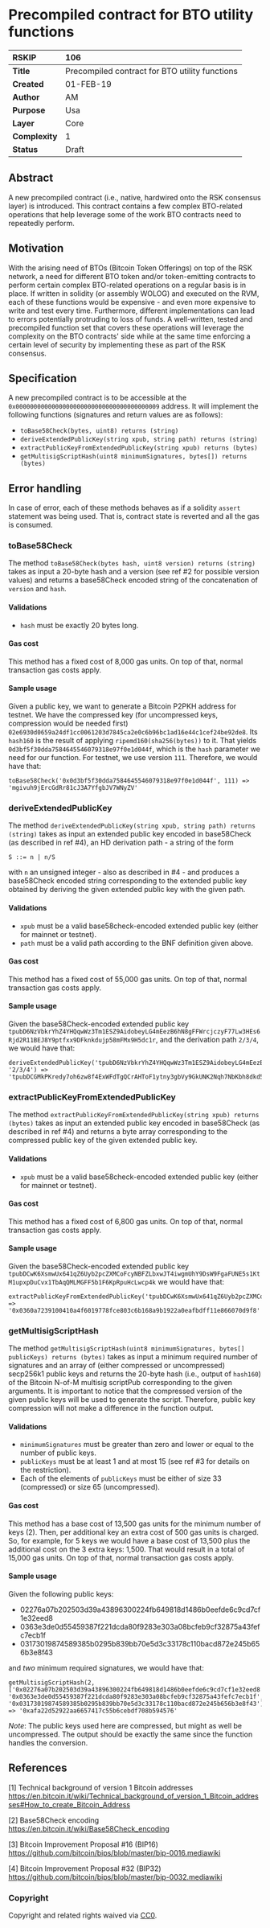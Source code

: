 # Precompiled contract for BTO utility functions

|RSKIP          |106 |
| :------------ |:------------- |
|**Title**      |Precompiled contract for BTO utility functions |
|**Created**    |01-FEB-19 |
|**Author**     |AM |
|**Purpose**    |Usa |
|**Layer**      |Core |
|**Complexity** |1 |
|**Status**     |Draft |

## Abstract

A new precompiled contract (i.e., native, hardwired onto the RSK consensus layer) is introduced. This contract contains a few complex BTO-related operations that help leverage some of the work BTO contracts need to repeatedly perform.

## Motivation

With the arising need of BTOs (Bitcoin Token Offerings) on top of the RSK network, a need for different BTO token and/or token-emitting contracts to perform certain complex BTO-related operations on a regular basis is in place. If written in solidity (or assembly WOLOG) and executed on the RVM, each of these functions would be expensive - and even more expensive to write and test every time. Furthermore, different implementations can lead to errors potentially protruding to loss of funds. A well-written, tested and precompiled function set that covers these operations will leverage the complexity on the BTO contracts' side while at the same time enforcing a certain level of security by implementing these as part of the RSK consensus.

## Specification

A new precompiled contract is to be accessible at the `0x0000000000000000000000000000000000000009` address. It will implement the following functions (signatures and return values are as follows):

- `toBase58Check(bytes, uint8) returns (string)`
- `deriveExtendedPublicKey(string xpub, string path) returns (string)`
- `extractPublicKeyFromExtendedPublicKey(string xpub) returns (bytes)`
- `getMultisigScriptHash(uint8 minimumSignatures, bytes[]) returns (bytes)`

## Error handling

In case of error, each of these methods behaves as if a solidity `assert` statement was being used. That is, contract state is reverted and all the gas is consumed.

### toBase58Check

The method `toBase58Check(bytes hash, uint8 version) returns (string)` takes as input a 20-byte hash and a version (see ref #2 for possible version values) and returns a base58Check encoded string of the concatenation of `version` and `hash`.

#### Validations

- `hash` must be exactly 20 bytes long.

#### Gas cost

This method has a fixed cost of 8,000 gas units. On top of that, normal transaction gas costs apply.

#### Sample usage

Given a public key, we want to generate a Bitcoin P2PKH address for testnet. We have the compressed key (for uncompressed keys, compression would be needed first) `02e6930d0659a24df1cc0061203d7845ca2e0c6b96bc1ad16e44c1cef24be92de8`. Its `hash160` is the result of applying `ripemd160(sha256(bytes))` to it. That yields `0d3bf5f30dda7584645546079318e97f0e1d044f`, which is the `hash` parameter we need for our function. For testnet, we use version `111`. Therefore, we would have that:

```
toBase58Check('0x0d3bf5f30dda7584645546079318e97f0e1d044f', 111) => 'mgivuh9jErcGdRr81cJ3A7YfgbJV7WNyZV'
```

### deriveExtendedPublicKey

The method `deriveExtendedPublicKey(string xpub, string path) returns (string)` takes as input an extended public key encoded in base58Check (as described in ref #4), an HD derivation path - a string of the form

```
S ::= n | n/S
```

with `n` an unsigned integer - also as described in #4 - and produces a base58Check encoded string corresponding to the extended public key obtained by deriving the given extended public key with the given path.

#### Validations

- `xpub` must be a valid base58check-encoded extended public key (either for mainnet or testnet).
- `path` must be a valid path according to the BNF definition given above.

#### Gas cost

This method has a fixed cost of 55,000 gas units. On top of that, normal transaction gas costs apply.

#### Sample usage

Given the base58Check-encoded extended public key `tpubD6NzVbkrYhZ4YHQqwWz3Tm1ESZ9AidobeyLG4mEezB6hN8gFFWrcjczyF77Lw3HEs6Rjd2R11BEJ8Y9ptfxx9DFknkdujp58mFMx9H5dc1r`, and the derivation path `2/3/4`, we would have that:

```
deriveExtendedPublicKey('tpubD6NzVbkrYhZ4YHQqwWz3Tm1ESZ9AidobeyLG4mEezB6hN8gFFWrcjczyF77Lw3HEs6Rjd2R11BEJ8Y9ptfxx9DFknkdujp58mFMx9H5dc1r', '2/3/4') => 'tpubDCGMkPKredy7oh6zw8f4ExWFdTgQCrAHToF1ytny3gbVy9GkUNK2Nqh7NbKbh8dkd5VtjUiLJPkbEkeg29NVHwxYwzHJFt9SazGLZrrU4Y4'
```

### extractPublicKeyFromExtendedPublicKey

The method `extractPublicKeyFromExtendedPublicKey(string xpub) returns (bytes)` takes as input an extended public key encoded in base58Check (as described in ref #4) and returns a byte array corresponding to the compressed public key of the given extended public key.

#### Validations

- `xpub` must be a valid base58check-encoded extended public key (either for mainnet or testnet).

#### Gas cost

This method has a fixed cost of 6,800 gas units. On top of that, normal transaction gas costs apply.

#### Sample usage

Given the base58Check-encoded extended public key `tpubDCwK6XsmwUx641qZ6Uyb2pcZXMCoFcyNBFZLbxwJT4iwgmUhY9DsW9FgaFUNE5s1KtM1upxpDuCvx1TbAqQMLMGFF5b1F6KpRpuHcLwcp4k` we would have that:

```
extractPublicKeyFromExtendedPublicKey('tpubDCwK6XsmwUx641qZ6Uyb2pcZXMCoFcyNBFZLbxwJT4iwgmUhY9DsW9FgaFUNE5s1KtM1upxpDuCvx1TbAqQMLMGFF5b1F6KpRpuHcLwcp4k') => '0x0360a7239100410a4f6019778fce803c6b168a9b1922a0eafbdff11e866070d9f8'
```

### getMultisigScriptHash

The method `getMultisigScriptHash(uint8 minimumSignatures, bytes[] publicKeys) returns (bytes)` takes as input a minimum required number of signatures and an array of (either compressed or uncompressed) secp256k1 public keys and returns the 20-byte hash (i.e., output of `hash160`) of the Bitcoin N-of-M multisig scriptPub corresponding to the given arguments. It is important to notice that the compressed version of the given public keys will be used to generate the script. Therefore, public key compression will not make a difference in the function output.

#### Validations

- `minimumSignatures` must be greater than zero and lower or equal to the number of public keys.
- `publicKeys` must be at least 1 and at most 15 (see ref #3 for details on the restriction).
- Each of the elements of `publicKeys` must be either of size 33 (compressed) or size 65 (uncompressed).

#### Gas cost

This method has a base cost of 13,500 gas units for the minimum number of keys (2). Then, per additional key an extra cost of 500 gas units is charged. So, for example, for 5 keys we would have a base cost of 13,500 plus the additional cost on the 3 extra keys: 1,500. That would result in a total of 15,000 gas units. On top of that, normal transaction gas costs apply.

#### Sample usage

Given the following public keys:

- 02276a07b202503d39a43896300224fb649818d1486b0eefde6c9cd7cf1e32eed8
- 0363e3de0d55459387f221dcda80f9283e303a08bcfeb9cf32875a43fefc7ecb1f
- 03173019874589385b0295b839bb70e5d3c33178c110bacd872e245b656b3e8f43

and _two_ minimum required signatures, we would have that:

```
getMultisigScriptHash(2, ['0x02276a07b202503d39a43896300224fb649818d1486b0eefde6c9cd7cf1e32eed8', '0x0363e3de0d55459387f221dcda80f9283e303a08bcfeb9cf32875a43fefc7ecb1f', '0x03173019874589385b0295b839bb70e5d3c33178c110bacd872e245b656b3e8f43']) => '0xafa22d52922aa6657417c55b6cebdf708b594576'
```

_Note_: The public keys used here are compressed, but might as well be uncompressed. The output should be exactly the same since the function handles the conversion.


## References

[1] Technical background of version 1 Bitcoin addresses
https://en.bitcoin.it/wiki/Technical_background_of_version_1_Bitcoin_addresses#How_to_create_Bitcoin_Address

[2] Base58Check encoding
https://en.bitcoin.it/wiki/Base58Check_encoding

[3] Bitcoin Improvement Proposal #16 (BIP16)
https://github.com/bitcoin/bips/blob/master/bip-0016.mediawiki

[4] Bitcoin Improvement Proposal #32 (BIP32)
https://github.com/bitcoin/bips/blob/master/bip-0032.mediawiki

### Copyright

Copyright and related rights waived via [CC0](https://creativecommons.org/publicdomain/zero/1.0/).
